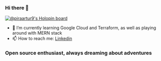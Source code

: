 ### Hi there 👋
[![@piraartur9's Holopin board](https://holopin.me/piraartur9)](https://holopin.io/@piraartur9)

- 🫡 I’m currently learning Google Cloud and Terraform, as well as playing around with MERN stack
- 📫 How to reach me: [Linkedin](https://www.linkedin.com/in/piraart/)

### Open source enthusiast, always dreaming about adventures
